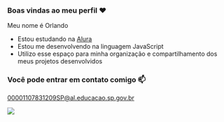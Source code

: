 ### Boas vindas ao meu perfil ❤️

Meu nome é Orlando
- Estou estudando na [Alura](https://www.alura.com.br)
- Estou me desenvolvendo na linguagem JavaScript
- Utilizo esse espaço para minha organização e compartilhamento dos meus projetos desenvolvidos

### Você pode entrar em contato comigo 📫

00001107831209SP@al.educacao.sp.gov.br


![](https://media1.tenor.com/m/46z8H_UaCx4AAAAC/florida-panthers-stanley-c-panther.gif)
